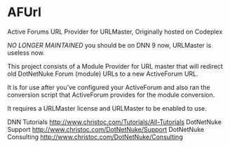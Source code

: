 # AFUrl
Active Forums URL Provider for URLMaster, Originally hosted on Codeplex

*NO LONGER MAINTAINED* you should be on DNN 9 now, URLMaster is useless now.

This project consists of a Module Provider for URL master that will redirect old DotNetNuke Forum (module) URLs to a new ActiveForum URL.

It is for use after you've configured your ActiveForum and also ran the conversion script that ActiveForum provides for the module conversion.

It requires a URLMaster license and URLMaster to be enabled to use.

DNN Tutorials http://www.christoc.com/Tutorials/All-Tutorials
DotNetNuke Support http://www.christoc.com/DotNetNuke/Support
DotNetNuke Consulting http://www.christoc.com/DotNetNuke/Consulting
